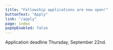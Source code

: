 ```yaml
---
title: "Fellowship applications are now open!"
buttonText: "Apply"
link: "/apply"
page: index
popUpEnabled: false
---
```


Application deadline Thursday, September 22nd.
